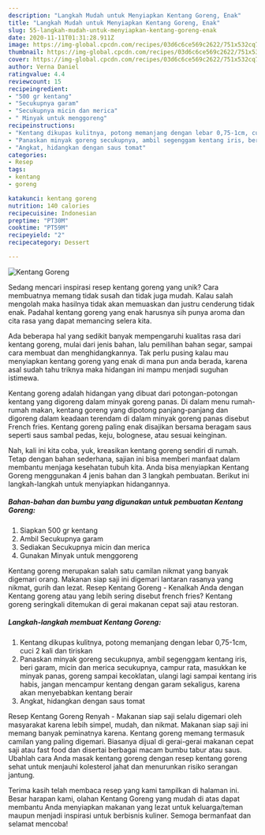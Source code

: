 ```yaml
---
description: "Langkah Mudah untuk Menyiapkan Kentang Goreng, Enak"
title: "Langkah Mudah untuk Menyiapkan Kentang Goreng, Enak"
slug: 55-langkah-mudah-untuk-menyiapkan-kentang-goreng-enak
date: 2020-11-11T01:31:28.911Z
image: https://img-global.cpcdn.com/recipes/03d6c6ce569c2622/751x532cq70/kentang-goreng-foto-resep-utama.jpg
thumbnail: https://img-global.cpcdn.com/recipes/03d6c6ce569c2622/751x532cq70/kentang-goreng-foto-resep-utama.jpg
cover: https://img-global.cpcdn.com/recipes/03d6c6ce569c2622/751x532cq70/kentang-goreng-foto-resep-utama.jpg
author: Verna Daniel
ratingvalue: 4.4
reviewcount: 15
recipeingredient:
- "500 gr kentang"
- "Secukupnya garam"
- "Secukupnya micin dan merica"
- " Minyak untuk menggoreng"
recipeinstructions:
- "Kentang dikupas kulitnya, potong memanjang dengan lebar 0,75-1cm, cuci 2 kali dan tiriskan"
- "Panaskan minyak goreng secukupnya, ambil segenggam kentang iris, beri garam, micin dan merica secukupnya, campur rata, masukkan ke minyak panas, goreng sampai kecoklatan, ulangi lagi sampai kentang iris habis, jangan mencampur kentang dengan garam sekaligus, karena akan menyebabkan kentang berair"
- "Angkat, hidangkan dengan saus tomat"
categories:
- Resep
tags:
- kentang
- goreng

katakunci: kentang goreng 
nutrition: 140 calories
recipecuisine: Indonesian
preptime: "PT30M"
cooktime: "PT59M"
recipeyield: "2"
recipecategory: Dessert

---
```



![Kentang Goreng](https://img-global.cpcdn.com/recipes/03d6c6ce569c2622/751x532cq70/kentang-goreng-foto-resep-utama.jpg)

Sedang mencari inspirasi resep kentang goreng yang unik? Cara membuatnya memang tidak susah dan tidak juga mudah. Kalau salah mengolah maka hasilnya tidak akan memuaskan dan justru cenderung tidak enak. Padahal kentang goreng yang enak harusnya sih punya aroma dan cita rasa yang dapat memancing selera kita.

Ada beberapa hal yang sedikit banyak mempengaruhi kualitas rasa dari kentang goreng, mulai dari jenis bahan, lalu pemilihan bahan segar, sampai cara membuat dan menghidangkannya. Tak perlu pusing kalau mau menyiapkan kentang goreng yang enak di mana pun anda berada, karena asal sudah tahu triknya maka hidangan ini mampu menjadi suguhan istimewa.

Kentang goreng adalah hidangan yang dibuat dari potongan-potongan kentang yang digoreng dalam minyak goreng panas. Di dalam menu rumah-rumah makan, kentang goreng yang dipotong panjang-panjang dan digoreng dalam keadaan terendam di dalam minyak goreng panas disebut French fries. Kentang goreng paling enak disajikan bersama beragam saus seperti saus sambal pedas, keju, bolognese, atau sesuai keinginan.


Nah, kali ini kita coba, yuk, kreasikan kentang goreng sendiri di rumah. Tetap dengan bahan sederhana, sajian ini bisa memberi manfaat dalam membantu menjaga kesehatan tubuh kita. Anda bisa menyiapkan Kentang Goreng menggunakan 4 jenis bahan dan 3 langkah pembuatan. Berikut ini langkah-langkah untuk menyiapkan hidangannya.

<!--inarticleads1-->

##### Bahan-bahan dan bumbu yang digunakan untuk pembuatan Kentang Goreng:

1. Siapkan 500 gr kentang
1. Ambil Secukupnya garam
1. Sediakan Secukupnya micin dan merica
1. Gunakan  Minyak untuk menggoreng


Kentang goreng merupakan salah satu camilan nikmat yang banyak digemari orang. Makanan siap saji ini digemari lantaran rasanya yang nikmat, gurih dan lezat. Resep Kentang Goreng - Kenalkah Anda dengan Kentang goreng atau yang lebih sering disebut french fries? Kentang goreng seringkali ditemukan di gerai makanan cepat saji atau restoran. 

<!--inarticleads2-->

##### Langkah-langkah membuat Kentang Goreng:

1. Kentang dikupas kulitnya, potong memanjang dengan lebar 0,75-1cm, cuci 2 kali dan tiriskan
1. Panaskan minyak goreng secukupnya, ambil segenggam kentang iris, beri garam, micin dan merica secukupnya, campur rata, masukkan ke minyak panas, goreng sampai kecoklatan, ulangi lagi sampai kentang iris habis, jangan mencampur kentang dengan garam sekaligus, karena akan menyebabkan kentang berair
1. Angkat, hidangkan dengan saus tomat


Resep Kentang Goreng Renyah - Makanan siap saji selalu digemari oleh masyarakat karena lebih simpel, mudah, dan nikmat. Makanan siap saji ini memang banyak peminatnya karena. Kentang goreng memang termasuk camilan yang paling digemari. Biasanya dijual di gerai-gerai makanan cepat saji atau fast food dan disertai berbagai macam bumbu tabur atau saus. Ubahlah cara Anda masak kentang goreng dengan resep kentang goreng sehat untuk menjauhi kolesterol jahat dan menurunkan risiko serangan jantung. 

Terima kasih telah membaca resep yang kami tampilkan di halaman ini. Besar harapan kami, olahan Kentang Goreng yang mudah di atas dapat membantu Anda menyiapkan makanan yang lezat untuk keluarga/teman maupun menjadi inspirasi untuk berbisnis kuliner. Semoga bermanfaat dan selamat mencoba!
